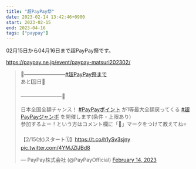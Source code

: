 ```yaml
---
title: "超PayPay祭"
date: 2023-02-14 13:42:46+0900
start: 2023-02-15
end: 2023-04-16
tags: ["paypay"]
---
```


02月15日から04月16日まで超PayPay祭です。

https://paypay.ne.jp/event/paypay-matsuri202302/

<blockquote class="twitter-tweet"><p lang="ja" dir="ltr">🏮————————<a href="https://twitter.com/hashtag/%E8%B6%85PayPay%E7%A5%AD%E3%81%BE%E3%81%A7?src=hash&amp;ref_src=twsrc%5Etfw">#超PayPay祭まで</a><br> あと1️⃣日🎉<br><br>————————🕺<br><br>日本全国全額チャンス！ <a href="https://twitter.com/hashtag/PayPay%E3%83%9D%E3%82%A4%E3%83%B3%E3%83%88?src=hash&amp;ref_src=twsrc%5Etfw">#PayPayポイント</a> が1等最大全額戻ってくる <a href="https://twitter.com/hashtag/%E8%B6%85PayPay%E3%82%B8%E3%83%A3%E3%83%B3%E3%83%9C?src=hash&amp;ref_src=twsrc%5Etfw">#超PayPayジャンボ</a> を開催します(条件・上限あり)<br>参加するよー！という方はコメント欄に「🏮」マークをつけて教えてね⭐️<br><br>【2/15(水)スタート🗓】<a href="https://t.co/h1ySv3sjny">https://t.co/h1ySv3sjny</a> <a href="https://t.co/4YMJZIJBd8">pic.twitter.com/4YMJZIJBd8</a></p>&mdash; PayPay株式会社 (@PayPayOfficial) <a href="https://twitter.com/PayPayOfficial/status/1625404499367182336?ref_src=twsrc%5Etfw">February 14, 2023</a></blockquote> <script async src="https://platform.twitter.com/widgets.js" charset="utf-8"></script>
